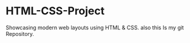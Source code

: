 # HTML-CSS-Project
Showcasing modern web layouts using HTML &amp; CSS. also this Is my git Repository.
